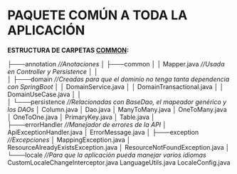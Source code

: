 # PAQUETE COMÚN A TODA LA APLICACIÓN

**ESTRUCTURA DE CARPETAS <u>COMMON</u>:**

├───annotation *//Anotaciones*
│   ├───common
│   │       Mapper.java *//Usada en Controller y Persistence*
│   │       
│   ├───domain *//Creadas para que el dominio no tenga tanta dependencia con SpringBoot*
│   │       DomainService.java
│   │       DomainTransactional.java
│   │       DomainUseCase.java
│   │       
│   └───persistence *//Relacionadas con BaseDao, el mapeador genérico y los DAOs*
│           Column.java
│           Dao.java
│           ManyToMany.java
│           OneToMany.java
│           OneToOne.java
│           PrimaryKey.java
│           Table.java
│           
├───errorHandler *//Manejador de errores de la API*
│       ApiExceptionHandler.java
│       ErrorMessage.java
│
├───exception *//Excepciones*
│       MappingException.java
│       ResourceAlreadyExistsException.java
│       ResourceNotFoundException.java
│
└───locale *//Para que la aplicación pueda manejar varios idiomas*
        CustomLocaleChangeInterceptor.java
        LanguageUtils.java
        LocaleConfig.java
